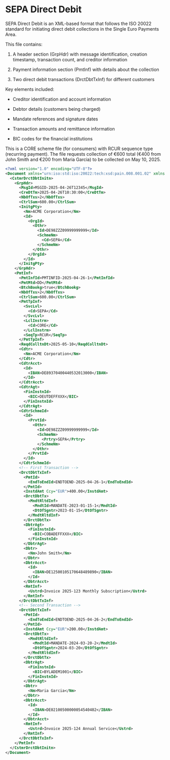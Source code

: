 # SEPA Direct Debit

SEPA Direct Debit is an XML-based format that follows the ISO 20022 standard for initiating direct debit collections in the Single Euro Payments Area.


This file contains:

1. A header section (GrpHdr) with message identification, creation timestamp, transaction count, and creditor information

2. Payment information section (PmtInf) with details about the collection

3. Two direct debit transactions (DrctDbtTxInf) for different customers

Key elements included:

* Creditor identification and account information

* Debtor details (customers being charged)

* Mandate references and signature dates

* Transaction amounts and remittance information

* BIC codes for the financial institutions

This is a CORE scheme file (for consumers) with RCUR sequence type (recurring payment). The file requests collection of €600 total (€400 from John Smith and €200 from Maria Garcia) to be collected on May 10, 2025.



```xml
<?xml version="1.0" encoding="UTF-8"?>
<Document xmlns="urn:iso:std:iso:20022:tech:xsd:pain.008.001.02" xmlns:xsi="http://www.w3.org/2001/XMLSchema-instance">
  <CstmrDrctDbtInitn>
    <GrpHdr>
      <MsgId>MSGID-2025-04-26T12345</MsgId>
      <CreDtTm>2025-04-26T10:30:00</CreDtTm>
      <NbOfTxs>2</NbOfTxs>
      <CtrlSum>600.00</CtrlSum>
      <InitgPty>
        <Nm>ACME Corporation</Nm>
        <Id>
          <OrgId>
            <Othr>
              <Id>DE98ZZZ09999999999</Id>
              <SchmeNm>
                <Cd>SEPA</Cd>
              </SchmeNm>
            </Othr>
          </OrgId>
        </Id>
      </InitgPty>
    </GrpHdr>
    <PmtInf>
      <PmtInfId>PMTINFID-2025-04-26-1</PmtInfId>
      <PmtMtd>DD</PmtMtd>
      <BtchBookg>true</BtchBookg>
      <NbOfTxs>2</NbOfTxs>
      <CtrlSum>600.00</CtrlSum>
      <PmtTpInf>
        <SvcLvl>
          <Cd>SEPA</Cd>
        </SvcLvl>
        <LclInstrm>
          <Cd>CORE</Cd>
        </LclInstrm>
        <SeqTp>RCUR</SeqTp>
      </PmtTpInf>
      <ReqdColltnDt>2025-05-10</ReqdColltnDt>
      <Cdtr>
        <Nm>ACME Corporation</Nm>
      </Cdtr>
      <CdtrAcct>
        <Id>
          <IBAN>DE89370400440532013000</IBAN>
        </Id>
      </CdtrAcct>
      <CdtrAgt>
        <FinInstnId>
          <BIC>DEUTDEFFXXX</BIC>
        </FinInstnId>
      </CdtrAgt>
      <CdtrSchmeId>
        <Id>
          <PrvtId>
            <Othr>
              <Id>DE98ZZZ09999999999</Id>
              <SchmeNm>
                <Prtry>SEPA</Prtry>
              </SchmeNm>
            </Othr>
          </PrvtId>
        </Id>
      </CdtrSchmeId>
      <!-- First Transaction -->
      <DrctDbtTxInf>
        <PmtId>
          <EndToEndId>ENDTOEND-2025-04-26-1</EndToEndId>
        </PmtId>
        <InstdAmt Ccy="EUR">400.00</InstdAmt>
        <DrctDbtTx>
          <MndtRltdInf>
            <MndtId>MANDATE-2023-01-15-1</MndtId>
            <DtOfSgntr>2023-01-15</DtOfSgntr>
          </MndtRltdInf>
        </DrctDbtTx>
        <DbtrAgt>
          <FinInstnId>
            <BIC>COBADEFFXXX</BIC>
          </FinInstnId>
        </DbtrAgt>
        <Dbtr>
          <Nm>John Smith</Nm>
        </Dbtr>
        <DbtrAcct>
          <Id>
            <IBAN>DE12500105170648489890</IBAN>
          </Id>
        </DbtrAcct>
        <RmtInf>
          <Ustrd>Invoice 2025-123 Monthly Subscription</Ustrd>
        </RmtInf>
      </DrctDbtTxInf>
      <!-- Second Transaction -->
      <DrctDbtTxInf>
        <PmtId>
          <EndToEndId>ENDTOEND-2025-04-26-2</EndToEndId>
        </PmtId>
        <InstdAmt Ccy="EUR">200.00</InstdAmt>
        <DrctDbtTx>
          <MndtRltdInf>
            <MndtId>MANDATE-2024-03-20-2</MndtId>
            <DtOfSgntr>2024-03-20</DtOfSgntr>
          </MndtRltdInf>
        </DrctDbtTx>
        <DbtrAgt>
          <FinInstnId>
            <BIC>BYLADEM1001</BIC>
          </FinInstnId>
        </DbtrAgt>
        <Dbtr>
          <Nm>Maria Garcia</Nm>
        </Dbtr>
        <DbtrAcct>
          <Id>
            <IBAN>DE02100500000054540402</IBAN>
          </Id>
        </DbtrAcct>
        <RmtInf>
          <Ustrd>Invoice 2025-124 Annual Service</Ustrd>
        </RmtInf>
      </DrctDbtTxInf>
    </PmtInf>
  </CstmrDrctDbtInitn>
</Document>
```
